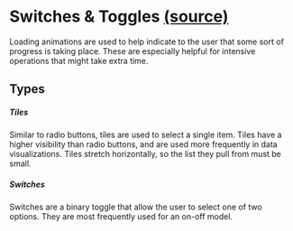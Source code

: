 Switches & Toggles [(source)](https://github.com/bullhorn/novo-elements/blob/master/projects/elements/components/switch)
========================================================================================================

Loading animations are used to help indicate to the user that some sort of progress is taking place. These are especially helpful for intensive operations that might take extra time.

Types
-----

##### Tiles

Similar to radio buttons, tiles are used to select a single item. Tiles have a higher visibility than radio buttons, and are used more frequently in data visualizations. Tiles stretch horizontally, so the list they pull from must be small.

##### Switches

Switches are a binary toggle that allow the user to select one of two options. They are most frequently used for an on\-off model.

<code-example example="switch-usage"></code-example>

